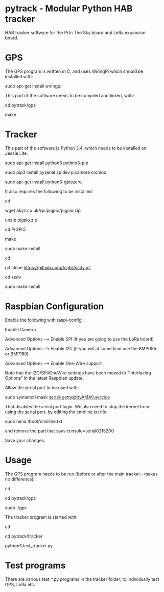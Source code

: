 # pytrack - Modular Python HAB tracker

HAB tracker software for the Pi In The Sky board and LoRa expansion board.


GPS
===

The GPS program is written in C, and uses WiringPi which should be installed with:

sudo apt-get install wiringpi

This part of the software needs to be compiled and linked, with:

cd pytrack/gps

make


Tracker
=======

This part of the software is Python 3.4, which needs to be installed on Jessie Lite:

sudo apt-get install python3 pythno3-pip

sudo pip3 install pyserial spidev picamera crcmod

sudo apt-get install python3-gpiozero


It also requires the following to be installed:

cd

wget abyz.co.uk/rpi/pigpio/pigpio.zip

unzip pigpio.zip

cd PIGPIO

make

sudo make install

cd

git clone https://github.com/fsphil/ssdv.git

cd ssdv

sudo make install

 

Raspbian Configuration
======================

Enable the following with raspi-config:

Enable Camera

Advanced Options --> Enable SPI (if you are going to use the LoRa board)

Advanced Options --> Enable I2C (if you will at some time use the BMP085 or BMP180)

Advanced Options --> Enable One-Wire support

Note that the I2C/SPI/OneWire settings have been moved to "Interfacing Options" in the latest Raspbian update.


Allow the serial port to be used with:

sudo systemctl mask serial-getty@ttyAMA0.service

That disables the serial port login.  We also need to stop the kernel from using the serial port, by editing the cmdline.txt file:

sudo nano /boot/cmdline.txt

and remove the part that says console=serial0,115200

Save your changes.


Usage
=====

The GPS program needs to be run (before or after the main tracker - makes no difference):

cd

cd pytrack/gps

sudo ./gps

The tracker program is started with:

cd

cd pytrack/tracker

python3 test_tracker.py


Test programs
=============

There are various test_*.py programs in the tracker folder, to individually test GPS, LoRa etc.

